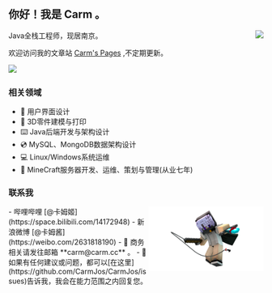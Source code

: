 ## 你好！我是 **Carm** 。
<img align="right" src="https://github-readme-stats.vercel.app/api?username=CarmJos&show_icons=true&locale=cn&include_all_commits=true&count_private=true&shide_title=false" />
Java全栈工程师，现居南京。

欢迎访问我的文章站 [Carm's Pages](https://pages.carm.cc) ,不定期更新。

![](https://visitor-badge.glitch.me/badge?page_id=carmjos.readme)

### 相关领域

- 🎥 用户界面设计
- 📐 3D零件建模与打印
- ⌨️ Java后端开发与架构设计
- 💿 MySQL、MongoDB数据架构设计
- 💻 Linux/Windows系统运维
- 💎 MineCraft服务器开发、运维、策划与管理(从业七年)

### 联系我
<img align="right" height=45% width=45% src="https://github.com/CarmJos/CarmJos/blob/main/img/minecraft/3d-render/rd-2.png" />
- 哔哩哔哩 [@卡姆姬](https://space.bilibili.com/14172948)
- 新浪微博 [@卡姆酱](https://weibo.com/2631818190)
- 📧 商务相关请发往邮箱 **carm@carm.cc** 。
- 💬 如果有任何建议或问题，都可以[在这里](https://github.com/CarmJos/CarmJos/issues)告诉我，我会在能力范围之内回复您。

<!--使用协议： 若您喜欢本介绍页的排版设计，想要直接使用，请在文件最后注释中添加我的ID与GitHub主页地址，如下一行所示。-->
<!--文章排版来自 @CarmJos https://github.com/CarmJos (请勿删除本行)-->
